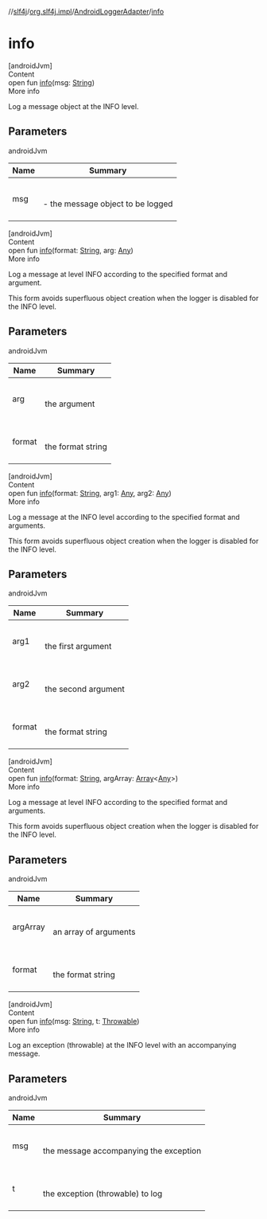 //[slf4j](../../index.md)/[org.slf4j.impl](../index.md)/[AndroidLoggerAdapter](index.md)/[info](info.md)



# info  
[androidJvm]  
Content  
open fun [info](info.md)(msg: [String](https://developer.android.com/reference/kotlin/java/lang/String.html))  
More info  


Log a message object at the INFO level.



## Parameters  
  
androidJvm  
  
|  Name|  Summary| 
|---|---|
| <a name="org.slf4j.impl/AndroidLoggerAdapter/info/#java.lang.String/PointingToDeclaration/"></a>msg| <a name="org.slf4j.impl/AndroidLoggerAdapter/info/#java.lang.String/PointingToDeclaration/"></a><br><br>- the message object to be logged<br><br>
  
  


[androidJvm]  
Content  
open fun [info](info.md)(format: [String](https://developer.android.com/reference/kotlin/java/lang/String.html), arg: [Any](https://kotlinlang.org/api/latest/jvm/stdlib/kotlin/-any/index.html))  
More info  


Log a message at level INFO according to the specified format and argument. 



 This form avoids superfluous object creation when the logger is disabled for the INFO level. 



## Parameters  
  
androidJvm  
  
|  Name|  Summary| 
|---|---|
| <a name="org.slf4j.impl/AndroidLoggerAdapter/info/#java.lang.String#java.lang.Object/PointingToDeclaration/"></a>arg| <a name="org.slf4j.impl/AndroidLoggerAdapter/info/#java.lang.String#java.lang.Object/PointingToDeclaration/"></a><br><br>the argument<br><br>
| <a name="org.slf4j.impl/AndroidLoggerAdapter/info/#java.lang.String#java.lang.Object/PointingToDeclaration/"></a>format| <a name="org.slf4j.impl/AndroidLoggerAdapter/info/#java.lang.String#java.lang.Object/PointingToDeclaration/"></a><br><br>the format string<br><br>
  
  


[androidJvm]  
Content  
open fun [info](info.md)(format: [String](https://developer.android.com/reference/kotlin/java/lang/String.html), arg1: [Any](https://kotlinlang.org/api/latest/jvm/stdlib/kotlin/-any/index.html), arg2: [Any](https://kotlinlang.org/api/latest/jvm/stdlib/kotlin/-any/index.html))  
More info  


Log a message at the INFO level according to the specified format and arguments. 



 This form avoids superfluous object creation when the logger is disabled for the INFO level. 



## Parameters  
  
androidJvm  
  
|  Name|  Summary| 
|---|---|
| <a name="org.slf4j.impl/AndroidLoggerAdapter/info/#java.lang.String#java.lang.Object#java.lang.Object/PointingToDeclaration/"></a>arg1| <a name="org.slf4j.impl/AndroidLoggerAdapter/info/#java.lang.String#java.lang.Object#java.lang.Object/PointingToDeclaration/"></a><br><br>the first argument<br><br>
| <a name="org.slf4j.impl/AndroidLoggerAdapter/info/#java.lang.String#java.lang.Object#java.lang.Object/PointingToDeclaration/"></a>arg2| <a name="org.slf4j.impl/AndroidLoggerAdapter/info/#java.lang.String#java.lang.Object#java.lang.Object/PointingToDeclaration/"></a><br><br>the second argument<br><br>
| <a name="org.slf4j.impl/AndroidLoggerAdapter/info/#java.lang.String#java.lang.Object#java.lang.Object/PointingToDeclaration/"></a>format| <a name="org.slf4j.impl/AndroidLoggerAdapter/info/#java.lang.String#java.lang.Object#java.lang.Object/PointingToDeclaration/"></a><br><br>the format string<br><br>
  
  


[androidJvm]  
Content  
open fun [info](info.md)(format: [String](https://developer.android.com/reference/kotlin/java/lang/String.html), argArray: [Array](https://kotlinlang.org/api/latest/jvm/stdlib/kotlin/-array/index.html)<[Any](https://kotlinlang.org/api/latest/jvm/stdlib/kotlin/-any/index.html)>)  
More info  


Log a message at level INFO according to the specified format and arguments. 



 This form avoids superfluous object creation when the logger is disabled for the INFO level. 



## Parameters  
  
androidJvm  
  
|  Name|  Summary| 
|---|---|
| <a name="org.slf4j.impl/AndroidLoggerAdapter/info/#java.lang.String#java.lang.Object.../PointingToDeclaration/"></a>argArray| <a name="org.slf4j.impl/AndroidLoggerAdapter/info/#java.lang.String#java.lang.Object.../PointingToDeclaration/"></a><br><br>an array of arguments<br><br>
| <a name="org.slf4j.impl/AndroidLoggerAdapter/info/#java.lang.String#java.lang.Object.../PointingToDeclaration/"></a>format| <a name="org.slf4j.impl/AndroidLoggerAdapter/info/#java.lang.String#java.lang.Object.../PointingToDeclaration/"></a><br><br>the format string<br><br>
  
  


[androidJvm]  
Content  
open fun [info](info.md)(msg: [String](https://developer.android.com/reference/kotlin/java/lang/String.html), t: [Throwable](https://developer.android.com/reference/kotlin/java/lang/Throwable.html))  
More info  


Log an exception (throwable) at the INFO level with an accompanying message.



## Parameters  
  
androidJvm  
  
|  Name|  Summary| 
|---|---|
| <a name="org.slf4j.impl/AndroidLoggerAdapter/info/#java.lang.String#java.lang.Throwable/PointingToDeclaration/"></a>msg| <a name="org.slf4j.impl/AndroidLoggerAdapter/info/#java.lang.String#java.lang.Throwable/PointingToDeclaration/"></a><br><br>the message accompanying the exception<br><br>
| <a name="org.slf4j.impl/AndroidLoggerAdapter/info/#java.lang.String#java.lang.Throwable/PointingToDeclaration/"></a>t| <a name="org.slf4j.impl/AndroidLoggerAdapter/info/#java.lang.String#java.lang.Throwable/PointingToDeclaration/"></a><br><br>the exception (throwable) to log<br><br>
  
  



